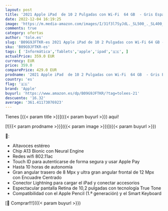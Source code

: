 ```yaml
---
layout: post
title: '2021 Apple iPad  de 10 2 Pulgadas con Wi-Fi  64 GB  - Gris Espacial  9.ª generación '
date: 2022-12-04 16:19:25
image: 'https://m.media-amazon.com/images/I/31f3l7SyJdL._SL500_._SL400_.jpg'
comments: true
category: ofertas
author: 'tole.es'
slug: 'B09G9JFTKR-es 2021 Apple iPad de 10 2 Pulgadas con Wi-Fi 64 GB - Gris...'
sku: 'B09G9JFTKR-es'
tags: [ 'Informática','Tablets','apple','ipad','🇪🇸', ]
actualPrice: 359.0 EUR
currency: EUR
price: 359.0
comparePrice: 429.0 EUR
prodname: '2021 Apple iPad  de 10 2 Pulgadas con Wi-Fi  64 GB  - Gris Espacial  9.ª generación '
country: 'es'
flag: '🇪🇸'
brand: 'Apple'
buyurl: 'https://www.amazon.es/dp/B09G9JFTKR/?tag=tolees-21'
descuento: '16.32'
average: '361.41173076923'
---
```


Tienes [{{< param title >}}]({{< param buyurl >}}) aqui!

[![{{< param prodname >}}]({{< param image >}})]({{< param buyurl >}})

🔎:

- Altavoces estéreo
- Chip A13 Bionic con Neural Engine
- Redes wifi 802.11ac
- Touch ID para autenticarse de forma segura y usar Apple Pay
- Hasta 10 horas de autonomía
- Gran angular trasero de 8 Mpx y ultra gran angular frontal de 12 Mpx con Encuadre Centrado
- Conector Lightning para cargar el iPad y conectar accesorios
- Espectacular pantalla Retina de 10,2 pulgadas con tecnología True Tone
- Compatibilidad con el Apple Pencil (1.ª generación) y el Smart Keyboard

[🛒 Comprar!!!]({{< param buyurl >}})
